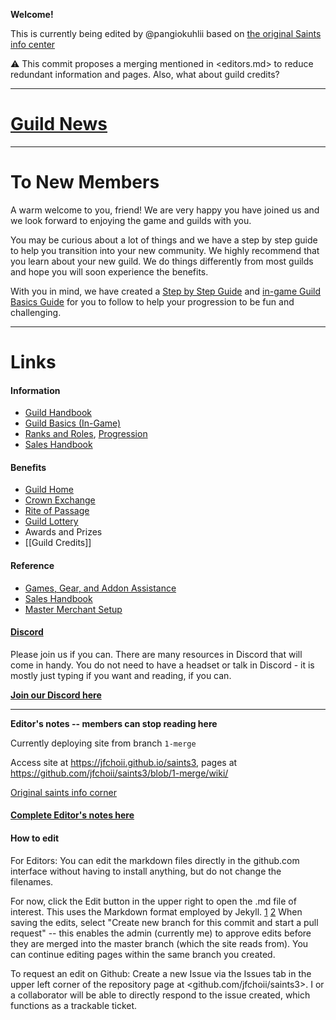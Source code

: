 **Welcome!**

This is currently being edited by @pangiokuhlii based on [the original Saints info center][keyinfo]

[keyinfo]: https://docs.google.com/document/d/11WGFPT37VFWoyjmTzDjWOHQcPMAsb82RIPQM3LJiZhQ/edit

:warning: This commit proposes a merging mentioned in <editors.md> to reduce redundant information and pages. Also, what about guild credits?

---

# [Guild News][keyguildnews]

[keyguildnews]: wiki/Guild-News.md

---

# To New Members

A warm welcome to you, friend! We are very happy you have joined us and we look forward to enjoying the game and guilds with you.

You may be curious about a lot of things and we have a step by step guide to help you transition into your new community. We highly recommend that you learn about your new guild. We do things differently from most guilds and hope you will soon experience the benefits.

With you in mind, we have created a [Step by Step Guide](/wiki/Step-by-Step-Guide.md) and [in-game Guild Basics Guide](/wiki/Guild-Basics.md) for you to follow to help your progression to be fun and challenging.

---

# Links

#### Information

- [Guild Handbook](/wiki/Guild-Handbook.md)
- [Guild Basics (In-Game)](/wiki/Guild-Basics.md)
- [Ranks and Roles](/wiki/Ranks-and-Roles.md), [Progression](/wiki/Step-by-Step-Guide.md)
- [Sales Handbook](/wiki/Sales-Handbook.md)

#### Benefits

- [Guild Home](/wiki/Guild-Home.md)
- [Crown Exchange](/wiki/Crown-Exchange.md)
- [Rite of Passage](/wiki/Rite-of-Passage.md)
- [Guild Lottery][keyguildnews]
- Awards and Prizes
- [[Guild Credits]]

#### Reference

- [Games, Gear, and Addon Assistance](/wiki/Game,-Gear,-and-Addon-Assistance.md)
- [Sales Handbook](/wiki/Sales-Handbook.md)
- [Master Merchant Setup](/wiki/Master-Merchant-Setup.md)

#### [Discord](https://discord.gg/8KybyjS)
Please join us if you can.  There are many resources in Discord that will come in handy. You do not need to have a headset or talk in Discord - it is mostly just typing if you want and reading, if you can.  

**[Join our Discord here](https://discord.gg/8KybyjS)**


---

**Editor's notes -- members can stop reading here**

Currently deploying site from branch `1-merge`

Access site at <https://jfchoii.github.io/saints3>, pages at <https://github.com/jfchoii/saints3/blob/1-merge/wiki/>

[Original saints info corner][keyinfo] 

#### [Complete Editor's notes here](wiki/editors.md)

#### How to edit

For Editors: You can edit the markdown files directly in the github.com interface without having to install anything, but do not change the filenames. 

For now, click the Edit button in the upper right to open the .md file of interest. This uses the Markdown format employed by Jekyll. [1](https://www.markdownguide.org/tools/jekyll/) [2](https://www.markdownguide.org/cheat-sheet/) When saving the edits, select "Create new branch for this commit and start a pull request" -- this enables the admin (currently me) to approve edits before they are merged into the master branch (which the site reads from). You can continue editing pages within the same branch you created.

To request an edit on Github: Create a new Issue via the Issues tab in the upper left corner of the repository page at <github.com/jfchoii/saints3>. I or a collaborator will be able to directly respond to the issue created, which functions as a trackable ticket.


